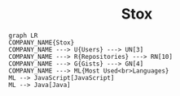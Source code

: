<h1 align="center">Stox</h1>

```mermaid
graph LR
COMPANY_NAME{Stox}
COMPANY_NAME ---> U{Users} ---> UN[3]
COMPANY_NAME ---> R{Repositories} ---> RN[10]
COMPANY_NAME ---> G{Gists} ---> GN[4]
COMPANY_NAME ---> ML{Most Used<br>Languages}
ML --> JavaScript[JavaScript]
ML --> Java[Java]
```

